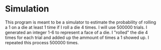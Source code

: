 # Simulation
This program is meant to be a simulator to estimate the probability of rolling a 1 on a die at least 1 time if I roll a die 4 times. I will use 500000 trials. I generated an integer 1-6 to represent a face of a die. I "rolled" the die 4 times for each trial and added up the ammount of times a 1 showed up. I repeated this process 500000 times.
